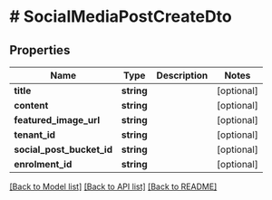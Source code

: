 # # SocialMediaPostCreateDto

## Properties

Name | Type | Description | Notes
------------ | ------------- | ------------- | -------------
**title** | **string** |  | [optional]
**content** | **string** |  | [optional]
**featured_image_url** | **string** |  | [optional]
**tenant_id** | **string** |  | [optional]
**social_post_bucket_id** | **string** |  | [optional]
**enrolment_id** | **string** |  | [optional]

[[Back to Model list]](../../README.md#models) [[Back to API list]](../../README.md#endpoints) [[Back to README]](../../README.md)
